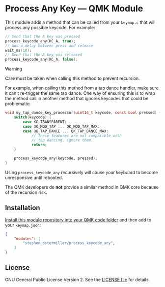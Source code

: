 # Process Any Key — QMK Module

This module adds a method that can be called from your `keymap.c` that will process any possible keycode. For example:

```c
// Send that the A key was pressed
process_keycode_any(KC_A, true);
// Add a delay between press and release
wait_ms(10);
// Send that the A key was released
process_keycode_any(KC_A, false);
```

> [!WARNING]
> Care must be taken when calling this method to prevent recursion.

For example, when calling this method from a tap dance handler, make sure it can't
re-trigger the same tap dance. One way of ensuring this is to wrap the method call
in another method that ignores keycodes that could be problematic:

```c
void my_tap_dance_key_processor(uint16_t keycode, const bool pressed) {
    switch(keycode) {
        case KC_TRANSPARENT:
        case QK_MOD_TAP ... QK_MOD_TAP_MAX:
        case QK_TAP_DANCE ... QK_TAP_DANCE_MAX:
            // These features are not compatible with
            // tap dancing, ignore them.
            return;
    }

    process_keycode_any(keycode, pressed);
}
```

Using `process_keycode_any` recursively will cause your keyboard to become unresponsive until rebooted.

The QMK developers do **not** provide a similar method in QMK core because of the recursion risk.

## Installation

[Install this module repository into your QMK code folder](../) and then add to your `keymap.json`:

```json
{
    "modules": [
        "stephen_ostermiller/process_keycode_any",
    ]
}
```

## License

 GNU General Public License Version 2. See the [LICENSE file](../LICENSE) for details.
